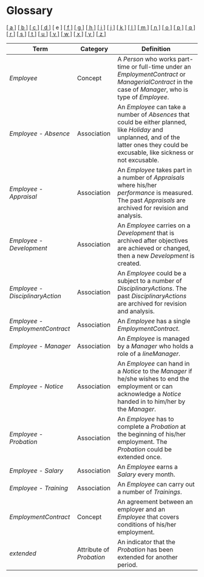 # Glossary

[[ a ]](../glossary.md) [[ b ]](b.md) [[ c ]](c.md) [[ d ]](d.md) \[ e \] [[ f ]](f.md) [[ g ]](g.md) [[ h ]](h.md) [[ i ]](i.md) [[ j ]](j.md) [[ k ]](k.md) [[ l ]](l.md) [[ m ]](m.md) [[ n ]](n.md) [[ o ]](o.md) [[ p ]](p.md) [[ q ]](q.md) [[ r ]](r.md) [[ s ]](s.md) [[ t ]](t.md) [[ u ]](u.md) [[ v ]](v.md) [[ w ]](w.md) [[ x ]](x.md) [[ y ]](y.md) [[ z ]](z.md)

| Term                              | Category                 | Definition                                                                                                                                                                                |
| --------------------------------- | ------------------------ | ----------------------------------------------------------------------------------------------------------------------------------------------------------------------------------------- |
| _Employee_                        | Concept                  | A _Person_ who works part-time or full-time under an _EmploymentContract_ or _ManagerialContract_ in the case of _Manager_, who is type of _Employee_.                                    |
| _Employee_ - _Absence_            | Association              | An _Employee_ can take a number of _Absences_ that could be either planned, like _Holiday_ and unplanned, and of the latter ones they could be excusable, like sickness or not excusable. |
| _Employee_ - _Appraisal_          | Association              | An _Employee_ takes part in a number of _Appraisals_ where his/her _performance_ is measured. The past _Appraisals_ are archived for revision and analysis.                               |
| _Employee_ - _Development_        | Association              | An _Employee_ carries on a _Development_ that is archived after objectives are achieved or changed, then a new _Development_ is created.                                                  |
| _Employee_ - _DisciplinaryAction_ | Association              | An _Employee_ could be a subject to a number of _DisciplinaryActions_. The past _DisciplinaryActions_ are archived for revision and analysis.                                             |
| _Employee_ - _EmploymentContract_ | Association              | An _Employee_ has a single _EmploymentContract_.                                                                                                                                          |
| _Employee_ - _Manager_            | Association              | An _Employee_ is managed by a _Manager_ who holds a role of a _lineManager_.                                                                                                              |
| _Employee_ - _Notice_             | Association              | An _Employee_ can hand in a _Notice_ to the _Manager_ if he/she wishes to end the employment or can acknowledge a _Notice_ handed in to him/her by the _Manager_.                         |
| _Employee_ - _Probation_          | Association              | An _Employee_ has to complete a _Probation_ at the beginning of his/her employment. The _Probation_ could be extended once.                                                               |
| _Employee_ - _Salary_             | Association              | An _Employee_ earns a _Salary_ every month.                                                                                                                                               |
| _Employee_ - _Training_           | Association              | An _Employee_ can carry out a number of _Trainings_.                                                                                                                                      |
| _EmploymentContract_              | Concept                  | An agreement between an employer and an _Employee_ that covers conditions of his/her employment.                                                                                          |
| _extended_                        | Attribute of _Probation_ | An indicator that the _Probation_ has been extended for another period.                                                                                                                   |
